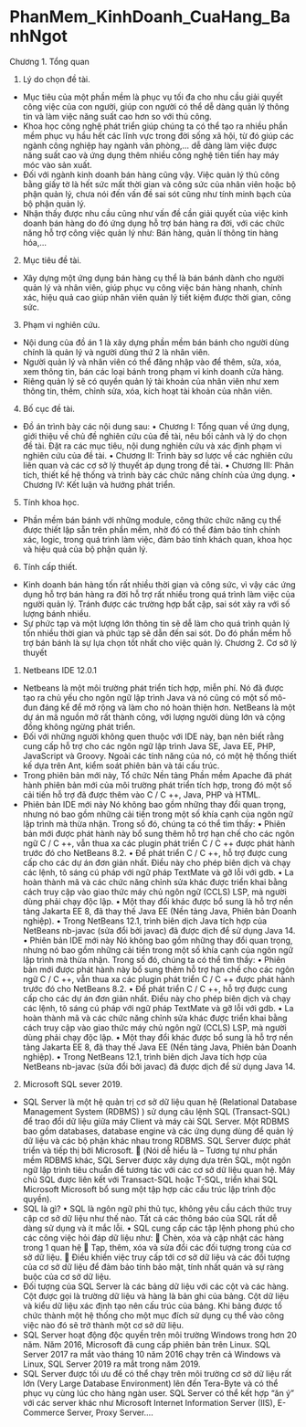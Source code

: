 # PhanMem_KinhDoanh_CuaHang_BanhNgot

Chương 1. Tổng quan
1.	Lý do chọn đề tài.
-	Mục tiêu của một phần mềm là phục vụ tối đa cho nhu cầu giải quyết công việc của con người, giúp con người có thể dễ dàng quản lý thông tin và làm việc năng suất cao hơn so với thủ công.
-	Khoa học công nghệ phát triển giúp chúng ta có thể tạo ra nhiều phần mềm phục vụ hầu hết các lĩnh vực trong đời sống xã hội, từ đó giúp các ngành công nghiệp hay ngành văn phòng,… dễ dàng làm việc được năng suất cao và ứng dụng thêm nhiều công nghệ tiên tiến hay máy móc vào sản xuất.
-	Đối với ngành kinh doanh bán hàng cũng vậy. Việc quản lý thủ công bằng giấy tờ là hết sức mất thời gian và công sức của nhân viên hoặc bộ phận quản lý, chưa nói đến vấn đề sai sót cũng như tính minh bạch của bộ phận quản lý.
-	Nhận thấy được nhu cầu cũng như vấn đề cần giải quyết của việc kinh doanh bán hàng do đó ứng dụng hỗ trợ bán hàng ra đời, với các chức năng hỗ trợ công việc quản lý như: Bán hàng, quản lí thông tin hàng hóa,…
2.	Mục tiêu đề tài.
-	Xây dựng một ứng dụng bán hàng cụ thể là bán bánh dành cho người quản lý và nhân viên, giúp phục vụ công việc bán hàng nhanh, chính xác, hiệu quả cao giúp nhân viên quản lý tiết kiệm được thời gian, công sức.
3.	Phạm vi nghiên cứu.
-	Nội dung của đồ án 1 là xây dựng phần mềm bán bánh cho người dùng chính là quản lý và người dùng thứ 2 là nhân viên.
-	Người quản lý và nhân viên có thể đăng nhập vào để thêm, sửa, xóa, xem thông tin, bán các loại bánh trong phạm vi kinh doanh cửa hàng.
-	Riêng quản lý sẽ có quyền quản lý tài khoản của nhân viên như xem thông tin, thêm, chỉnh sửa, xóa, kích hoạt tài khoản của nhân viên.
4.	Bố cục đề tài.
-	Đồ án trình bày các nội dung sau:
•	Chương I: Tổng quan về ứng dụng, giới thiệu về chủ đề nghiên cứu của đề tài, nêu bối cảnh và lý do chọn đề tài. Đặt ra các mục tiêu, nội dung nghiên cứu và xác định phạm vi nghiên cứu của đề tài.
•	Chương II: Trình bày sơ lược về các nghiên cứu liên quan và các cơ sở lý thuyết áp dụng trong đề tài.
•	Chương III: Phân tích, thiết kế hệ thống và trình bày các chức năng chính của ứng dụng.
•	Chương IV: Kết luận và hướng phát triển.
5.	Tính khoa học.
-	Phần mềm bán bánh với những module, công thức chức năng cụ thể được thiết lập sẵn trên phần mềm, nhờ đó có thể đảm bảo tính chính xác, logic, trong quá trình làm việc, đảm bảo tính khách quan, khoa học và hiệu quả của bộ phận quản lý.
6.	Tính cấp thiết.
-	Kinh doanh bán hàng tốn rất nhiều thời gian và công sức, vì vậy các ứng dụng hỗ trợ bán hàng ra đời hỗ trợ rất nhiều trong quá trình làm việc của người quản lý. Tránh được các trường hợp bất cập, sai sót xảy ra với số lượng bánh nhiều.
-	Sự phức tạp và một lượng lớn thông tin sẽ dễ làm cho quá trình quản lý tốn nhiều thời gian và phức tạp sẽ dẫn đến sai sót. Do đó phần mềm hỗ trợ bán bánh là sự lựa chọn tốt nhất cho việc quản lý.
Chương 2. Cơ sở lý thuyết
1.	Netbeans IDE 12.0.1
-	Netbeans là một môi trường phát triển tích hợp, miễn phí. Nó đã được tạo ra chủ yếu cho ngôn ngữ lập trình Java và nó cũng có một số mô-đun đáng kể để mở rộng và làm cho nó hoàn thiện hơn. NetBeans là một dự án mã nguồn mở rất thành công, với lượng người dùng lớn và cộng đồng không ngừng phát triển.
-	Đối với những người không quen thuộc với IDE này, bạn nên biết rằng cung cấp hỗ trợ cho các ngôn ngữ lập trình Java SE, Java EE, PHP, JavaScript và Groovy. Ngoài các tính năng của nó, có một hệ thống thiết kế dựa trên Ant, kiểm soát phiên bản và tái cấu trúc.
-	Trong phiên bản mới này, Tổ chức Nền tảng Phần mềm Apache đã phát hành phiên bản mới của môi trường phát triển tích hợp, trong đó một số cải tiến hỗ trợ đã được thêm vào C / C ++, Java, PHP và HTML.
-	Phiên bản IDE mới này Nó không bao gồm những thay đổi quan trọng, nhưng nó bao gồm những cải tiến trong một số khía cạnh của ngôn ngữ lập trình mà thừa nhận. Trong số đó, chúng ta có thể tìm thấy:
•	Phiên bản mới được phát hành này bổ sung thêm hỗ trợ hạn chế cho các ngôn ngữ C / C ++, vẫn thua xa các plugin phát triển C / C ++ được phát hành trước đó cho NetBeans 8.2.
•	Để phát triển C / C ++, hỗ trợ được cung cấp cho các dự án đơn giản nhất. Điều này cho phép biên dịch và chạy các lệnh, tô sáng cú pháp với ngữ pháp TextMate và gỡ lỗi với gdb.
•	La hoàn thành mã và các chức năng chỉnh sửa khác được triển khai bằng cách truy cập vào giao thức máy chủ ngôn ngữ (CCLS) LSP, mà người dùng phải chạy độc lập.
•	Một thay đổi khác được bổ sung là hỗ trợ nền tảng Jakarta EE 8, đã thay thế Java EE (Nền tảng Java, Phiên bản Doanh nghiệp).
•	Trong NetBeans 12.1, trình biên dịch Java tích hợp của NetBeans nb-javac (sửa đổi bởi javac) đã được dịch để sử dụng Java 14.
•	Phiên bản IDE mới này Nó không bao gồm những thay đổi quan trọng, nhưng nó bao gồm những cải tiến trong một số khía cạnh của ngôn ngữ lập trình mà thừa nhận. Trong số đó, chúng ta có thể tìm thấy:
•	Phiên bản mới được phát hành này bổ sung thêm hỗ trợ hạn chế cho các ngôn ngữ C / C ++, vẫn thua xa các plugin phát triển C / C ++ được phát hành trước đó cho NetBeans 8.2.
•	Để phát triển C / C ++, hỗ trợ được cung cấp cho các dự án đơn giản nhất. Điều này cho phép biên dịch và chạy các lệnh, tô sáng cú pháp với ngữ pháp TextMate và gỡ lỗi với gdb.
•	La hoàn thành mã và các chức năng chỉnh sửa khác được triển khai bằng cách truy cập vào giao thức máy chủ ngôn ngữ (CCLS) LSP, mà người dùng phải chạy độc lập.
•	Một thay đổi khác được bổ sung là hỗ trợ nền tảng Jakarta EE 8, đã thay thế Java EE (Nền tảng Java, Phiên bản Doanh nghiệp).
•	Trong NetBeans 12.1, trình biên dịch Java tích hợp của NetBeans nb-javac (sửa đổi bởi javac) đã được dịch để sử dụng Java 14.
2.	Microsoft SQL sever 2019.
-	SQL Server là một hệ quản trị cơ sở dữ liệu quan hệ (Relational Database Management System (RDBMS) ) sử dụng câu lệnh SQL (Transact-SQL) để trao đổi dữ liệu giữa máy Client và máy cài SQL Server. Một RDBMS bao gồm databases, database engine và các ứng dụng dùng để quản lý dữ liệu và các bộ phận khác nhau trong RDBMS. SQL Server được phát triển và tiếp thị bởi Microsoft.
	(Nói dễ hiểu là – Tương tự như phần mềm RDBMS khác, SQL Server được xây dựng dựa trên SQL, một ngôn ngữ lập trình tiêu chuẩn để tương tác với các cơ sở dữ liệu quan hệ. Máy chủ SQL được liên kết với Transact-SQL hoặc T-SQL, triển khai SQL Microsoft Microsoft bổ sung một tập hợp các cấu trúc lập trình độc quyền).
-	SQL là gì?
•	SQL là ngôn ngữ phi thủ tục, không yêu cầu cách thức truy cập cơ sở dữ liệu như thế nào. Tất cả các thông báo của SQL rất dễ dàng sử dụng và ít mắc lỗi.
•	SQL cung cấp các tập lệnh phong phú cho các công việc hỏi đáp dữ liệu như:
	Chèn, xóa và cập nhật các hàng trong 1 quan hệ
	Tạp, thêm, xóa và sửa đổi các đối tượng trong của cơ sở dữ liệu.
	Điều khiển việc truy cấp tới cơ sở dữ liệu và các đối tượng của cơ sở dữ liệu để đảm bảo tính bảo mật, tính nhất quán và sự ràng buộc của cơ sở dữ liệu.
-	Đối tượng của SQL Server là các bảng dữ liệu với các cột và các hàng. Cột được gọi là trường dữ liệu và hàng là bản ghi của bảng. Cột dữ liệu và kiểu dữ liệu xác định tạo nên cấu trúc của bảng. Khi bảng được tổ chức thành một hệ thống cho một mục đích sử dụng cụ thể vào công việc nào đó sẽ trở thành một cơ sở dữ liệu.
-	SQL Server hoạt động độc quyền trên môi trường Windows trong hơn 20 năm. Năm 2016, Microsoft đã cung cấp phiên bản trên Linux. SQL Server 2017 ra mắt vào tháng 10 năm 2016 chạy trên cả Windows và Linux, SQL Server 2019 ra mắt trong năm 2019.
-	SQL Server được tối ưu để có thể chạy trên môi trường cơ sở dữ liệu rất lớn (Very Large Database Environment) lên đến Tera-Byte và có thể phục vụ cùng lúc cho hàng ngàn user. SQL Server có thể kết hợp “ăn ý” với các server khác như Microsoft Internet Information Server (IIS), E-Commerce Server, Proxy Server….

